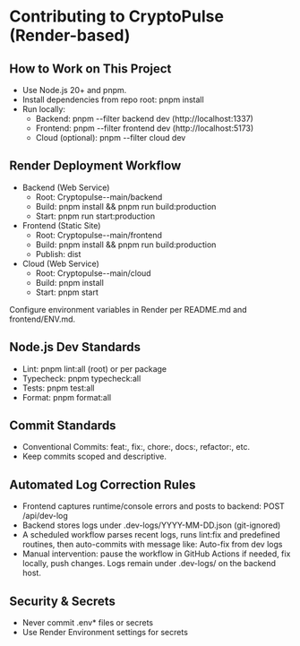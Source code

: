 # Contributing to CryptoPulse (Render-based)

## How to Work on This Project
- Use Node.js 20+ and pnpm.
- Install dependencies from repo root: pnpm install
- Run locally:
  - Backend: pnpm --filter backend dev (http://localhost:1337)
  - Frontend: pnpm --filter frontend dev (http://localhost:5173)
  - Cloud (optional): pnpm --filter cloud dev

## Render Deployment Workflow
- Backend (Web Service)
  - Root: Cryptopulse--main/backend
  - Build: pnpm install && pnpm run build:production
  - Start: pnpm run start:production
- Frontend (Static Site)
  - Root: Cryptopulse--main/frontend
  - Build: pnpm install && pnpm run build:production
  - Publish: dist
- Cloud (Web Service)
  - Root: Cryptopulse--main/cloud
  - Build: pnpm install
  - Start: pnpm start

Configure environment variables in Render per README.md and frontend/ENV.md.

## Node.js Dev Standards
- Lint: pnpm lint:all (root) or per package
- Typecheck: pnpm typecheck:all
- Tests: pnpm test:all
- Format: pnpm format:all

## Commit Standards
- Conventional Commits: feat:, fix:, chore:, docs:, refactor:, etc.
- Keep commits scoped and descriptive.

## Automated Log Correction Rules
- Frontend captures runtime/console errors and posts to backend: POST /api/dev-log
- Backend stores logs under .dev-logs/YYYY-MM-DD.json (git-ignored)
- A scheduled workflow parses recent logs, runs lint:fix and predefined routines, then auto-commits with message like: Auto-fix from dev logs <timestamp>
- Manual intervention: pause the workflow in GitHub Actions if needed, fix locally, push changes. Logs remain under .dev-logs/ on the backend host.

## Security & Secrets
- Never commit .env* files or secrets
- Use Render Environment settings for secrets

